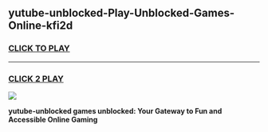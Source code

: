 
## yutube-unblocked-Play-Unblocked-Games-Online-kfi2d
<h3>
<a href="https://premium76.site?title=yutube-unblocked&ref=25A">CLICK TO PLAY</a></h3>
<hr>

<h3>
<a href="https://premium76.site?title=yutube-unblocked&ref=25A">CLICK 2 PLAY</a>
  
</h3>

<a href="https://premium76.site?title=yutube-unblocked&ref=25A"><img src="https://clearcache.store/games.png"></a>


**yutube-unblocked games unblocked: Your Gateway to Fun and Accessible Online Gaming**
